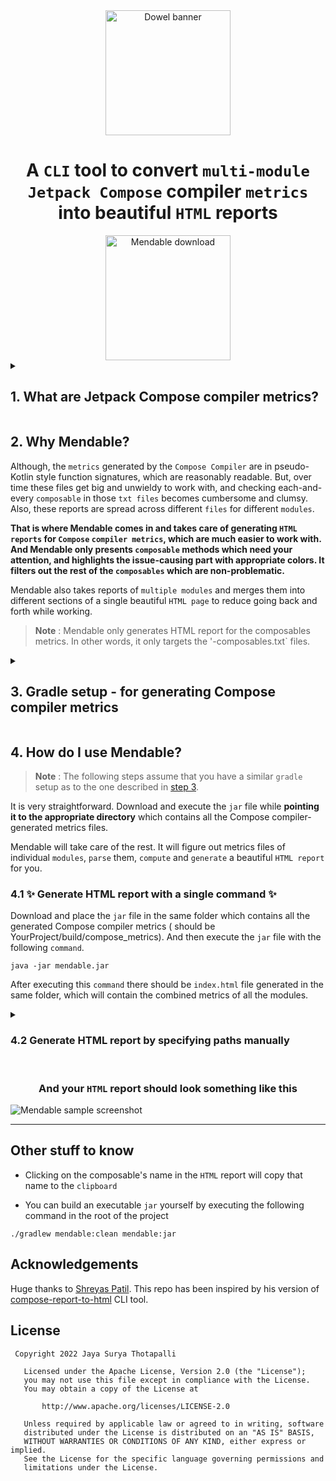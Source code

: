 <div align="center">

  <a>
    <picture>
      <source media="(prefers-color-scheme: dark)" srcset="https://user-images.githubusercontent.com/37530409/205920274-d4cd2c4e-92d9-40d8-ac0f-39e8374600d6.svg" height="200">
      <img alt="Dowel banner" src="https://user-images.githubusercontent.com/37530409/205920279-1c22ea9e-1f81-45d9-9994-01785e9ab473.svg" height="200">
    </picture>
  </a>

  <h1>A <code>CLI</code> tool to convert <code>multi-module</code></br><code>Jetpack Compose</code> compiler <code>metrics</code></br>into beautiful <code>HTML</code> reports</h1>
  
  <a href="https://github.com/jayasuryat/mendable/releases/download/0.5.0/mendable.jar">
    <picture>
      <img alt="Mendable download" src="https://img.shields.io/badge/Mendable-0.5.0-%2306090E?style=for-the-badge&logo=jetpackcompose" width="200">
    </picture>
  </a>

</div>

<details>
  <summary><h2>1. What are Jetpack Compose compiler metrics?</h2></summary>

The [`Compose`](https://developer.android.com/jetpack/compose) `Compiler plugin` can generate `reports/metrics` around
certain Compose-specific concepts that can be useful in understanding what is happening with some of the `Compose` code
at a fine-grained level.

It can output various performance-related `metrics` at build time, allowing us to peek behind the curtains and see where
any potential `performance issues` are.

Read more [here](https://github.com/androidx/androidx/blob/androidx-main/compose/compiler/design/compiler-metrics.md)

</details>

## 2. Why Mendable?

Although, the `metrics` generated by the `Compose Compiler` are in pseudo-Kotlin style function signatures, which are
reasonably readable. But, over time these files get big and unwieldy to work with, and checking
each-and-every `composable` in those `txt files` becomes cumbersome and clumsy. Also, these reports are spread across
different `files` for different `modules`.

**That is where Mendable comes in and takes care of generating `HTML reports` for `Compose` `compiler metrics`, which
are much easier to work with. And Mendable only presents `composable` methods which need your attention, and highlights
the issue-causing part with appropriate colors. It filters out the rest of the `composables` which are
non-problematic.**

Mendable also takes reports of `multiple modules` and merges them into different sections of a single
beautiful `HTML page` to reduce going back and forth while working.

> **Note** : Mendable only generates HTML report for the composables metrics. In other words, it only targets
> the '<module>-composables.txt` files.

<details>
  <summary><h2>3. Gradle setup - for generating Compose compiler metrics</h2></summary>

Add the following lines to your **root project's** `build.gradle` file. This will direct the Compose compiler to
generate metrics and save all of them into the **root project's** `build folder` (for all of the `modules`).

<details open>
  <summary><code>Groovy</code></summary>

``` groovy
subprojects {
    tasks.withType(org.jetbrains.kotlin.gradle.tasks.KotlinCompile).configureEach {
        kotlinOptions {
            // Trigger this with:
            // ./gradlew assembleRelease -PenableMultiModuleComposeReports=true --rerun-tasks
            if (project.findProperty("enableMultiModuleComposeReports") == "true") {
                freeCompilerArgs += ["-P", "plugin:androidx.compose.compiler.plugins.kotlin:reportsDestination=" + rootProject.buildDir.absolutePath + "/compose_metrics/"]
                freeCompilerArgs += ["-P", "plugin:androidx.compose.compiler.plugins.kotlin:metricsDestination=" + rootProject.buildDir.absolutePath + "/compose_metrics/"]
            }
        }
    }
}
```

</details>

<details>
  <summary><code>Kotlin scipt</code></summary>

```kotlin
allprojects {
    tasks.withType(org.jetbrains.kotlin.gradle.dsl.KotlinCompile::class.java).configureEach {
        kotlinOptions {
            // Trigger this with:
            // ./gradlew assembleRelease -PenableMultiModuleComposeReports=true --rerun-tasks
            if (project.findProperty("enableMultiModuleComposeReports") == "true") {
                freeCompilerArgs += listOf("-P", "plugin:androidx.compose.compiler.plugins.kotlin:reportsDestination=" + rootProject.buildDir.absolutePath + "/compose_metrics/")
                freeCompilerArgs += listOf("-P", "plugin:androidx.compose.compiler.plugins.kotlin:metricsDestination=" + rootProject.buildDir.absolutePath + "/compose_metrics/")
            }
        }
    }
}
```

</details>

With the above setup, you can generate Compose compiler metrics by executing the following `command` in the `terminal`
window.

```
./gradlew assembleRelease -PenableMultiModuleComposeReports=true --rerun-tasks
```

</details>

## 4. How do I use Mendable?

> **Note** : The following steps assume that you have a similar `gradle` setup as to the one described
> in [step 3](https://github.com/jayasuryat/mendable#3-gradle-setup---for-generating-compose-compiler-metrics).

It is very straightforward. Download and execute the `jar` file while **pointing it to the appropriate directory** which
contains all the Compose compiler-generated metrics files.

Mendable will take care of the rest. It will figure out metrics files of individual `modules`, `parse` them, `compute`
and `generate` a beautiful `HTML report` for you.

### 4.1 ✨ Generate HTML report with a single command ✨

Download and place the `jar` file in the same folder which contains all the generated Compose compiler metrics (
should be YourProject/build/compose_metrics). And then execute the `jar` file with the following `command`.

```
java -jar mendable.jar
```

After executing this `command` there should be `index.html` file generated in the same folder, which will contain the
combined metrics of all the modules.

<details>
    <summary><h3>4.2 Generate HTML report by specifying paths manually</h3></summary>

While the above method is the easiest, and should work fine for most of the use cases, Mendable also supports reading
and writing files to custom locations. The following are the supported options via `CLI arguments`.

```
java -jar mendable.jar
    --composablesReportsPath, -i  [Default value : <Current working dir>] -> Path to the directory containing all of the composables.txt files
    --htmlOutputPath, -o          [Default value : <Current working dir>] -> HTML output directory
    --outputName, -oName          [Default value : "index"]               -> Name of the output HTML file
    --help, -h                                                            -> Usage info
```

For example :

```
java -jar mendable.jar
    -i /Users/username/Desktop/Your-project/build/compose_metrics \
    -o /Users/username/Desktop/Reports \
    -oName Your-project-metrics \
```

For the above command, files will be `read` from '/Users/username/Desktop/Your-project/build/compose_metrics' and
the `output` file will be `saved` at '/Users/username/Desktop/Reports' and that file will be `named` '
Your-project-metrics.html'.
</details>

<div align="center">
  <br>
  <h3>And your <code>HTML</code> report should look something like this</h3>
</div>

![Mendable sample screenshot](https://user-images.githubusercontent.com/37530409/206190055-33332a9c-f953-40d0-82a7-8d8df5d796f0.png)

---

## Other stuff to know
* Clicking on the composable's name in the `HTML` report will copy that name to the `clipboard`

* You can build an executable `jar` yourself by executing the following command in the root of the project
```
./gradlew mendable:clean mendable:jar
```



## Acknowledgements

Huge thanks to [Shreyas Patil](https://github.com/PatilShreyas). This repo has been inspired by his version
of [compose-report-to-html](https://github.com/PatilShreyas/compose-report-to-html) CLI tool.

## License

```
 Copyright 2022 Jaya Surya Thotapalli

   Licensed under the Apache License, Version 2.0 (the "License");
   you may not use this file except in compliance with the License.
   You may obtain a copy of the License at

       http://www.apache.org/licenses/LICENSE-2.0

   Unless required by applicable law or agreed to in writing, software
   distributed under the License is distributed on an "AS IS" BASIS,
   WITHOUT WARRANTIES OR CONDITIONS OF ANY KIND, either express or implied.
   See the License for the specific language governing permissions and
   limitations under the License.
```
